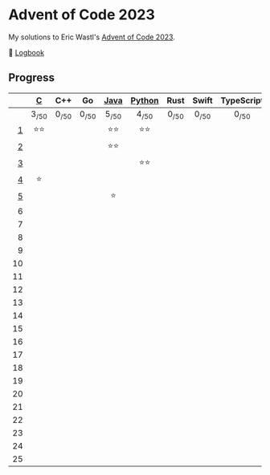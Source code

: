 # Advent of Code 2023

My solutions to Eric Wastl's [Advent of Code 2023](https://adventofcode.com/2023).

📝 [Logbook](logbook/README.md)

## Progress

| | [C](/aoc23c/) | C++ | Go | [Java](/aoc23java/) | [Python](/aoc23py/) | Rust | Swift | TypeScript |
|--:|:-:|:-:|:-:|:-:|:-:|:-:|:-:|:-:|
| | 3<sub>/50</sub> | 0<sub>/50</sub> | 0<sub>/50</sub> | 5<sub>/50</sub> | 4<sub>/50</sub> | 0<sub>/50</sub> | 0<sub>/50</sub> | 0<sub>/50</sub> |
|  [1](logbook/day01.md) | ⭐️⭐️ | | | ⭐️⭐️ | ⭐️⭐️ | | | |
|  [2](logbook/day02.md) | | | | ⭐️⭐️ | | | | |
|  [3](logbook/day03.md) | | | | | ⭐️⭐️ | | | |
|  [4](logbook/day04.md) | ⭐️ | | | | | | | |
|  [5](logbook/day05.md) | | | | ⭐️ | | | | |
|  6 | | | | | | | | |
|  7 | | | | | | | | |
|  8 | | | | | | | | |
|  9 | | | | | | | | |
| 10 | | | | | | | | |
| 11 | | | | | | | | |
| 12 | | | | | | | | |
| 13 | | | | | | | | |
| 14 | | | | | | | | |
| 15 | | | | | | | | |
| 16 | | | | | | | | |
| 17 | | | | | | | | |
| 18 | | | | | | | | |
| 19 | | | | | | | | |
| 20 | | | | | | | | |
| 21 | | | | | | | | |
| 22 | | | | | | | | |
| 23 | | | | | | | | |
| 24 | | | | | | | | |
| 25 | | | | | | | | |
